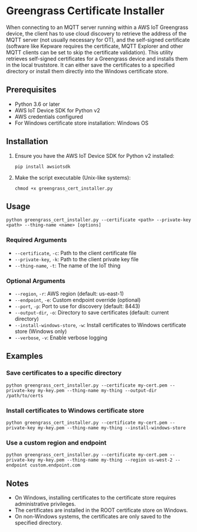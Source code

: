 # Greengrass Certificate Installer

When connecting to an MQTT server running within a AWS IoT Greengrass device, the client has to use cloud discovery to retrieve the address of the MQTT server (not usually necessary for OT), and the self-signed certificate (software like Kepware requires the certificate, MQTT Explorer and other MQTT clients can be set to skip the certificate validation).  This utility retrieves self-signed certificates for a Greengrass device and installs them in the local truststore. It can either save the certificates to a specified directory or install them directly into the Windows certificate store.

## Prerequisites

- Python 3.6 or later
- AWS IoT Device SDK for Python v2
- AWS credentials configured
- For Windows certificate store installation: Windows OS

## Installation

1. Ensure you have the AWS IoT Device SDK for Python v2 installed:
   ```
   pip install awsiotsdk
   ```

2. Make the script executable (Unix-like systems):
   ```
   chmod +x greengrass_cert_installer.py
   ```

## Usage

```
python greengrass_cert_installer.py --certificate <path> --private-key <path> --thing-name <name> [options]
```

### Required Arguments

- `--certificate`, `-c`: Path to the client certificate file
- `--private-key`, `-k`: Path to the client private key file
- `--thing-name`, `-t`: The name of the IoT thing

### Optional Arguments

- `--region`, `-r`: AWS region (default: us-east-1)
- `--endpoint`, `-e`: Custom endpoint override (optional)
- `--port`, `-p`: Port to use for discovery (default: 8443)
- `--output-dir`, `-o`: Directory to save certificates (default: current directory)
- `--install-windows-store`, `-w`: Install certificates to Windows certificate store (Windows only)
- `--verbose`, `-v`: Enable verbose logging

## Examples

### Save certificates to a specific directory

```
python greengrass_cert_installer.py --certificate my-cert.pem --private-key my-key.pem --thing-name my-thing --output-dir /path/to/certs
```

### Install certificates to Windows certificate store

```
python greengrass_cert_installer.py --certificate my-cert.pem --private-key my-key.pem --thing-name my-thing --install-windows-store
```

### Use a custom region and endpoint

```
python greengrass_cert_installer.py --certificate my-cert.pem --private-key my-key.pem --thing-name my-thing --region us-west-2 --endpoint custom.endpoint.com
```

## Notes

- On Windows, installing certificates to the certificate store requires administrative privileges.
- The certificates are installed in the ROOT certificate store on Windows.
- On non-Windows systems, the certificates are only saved to the specified directory.
